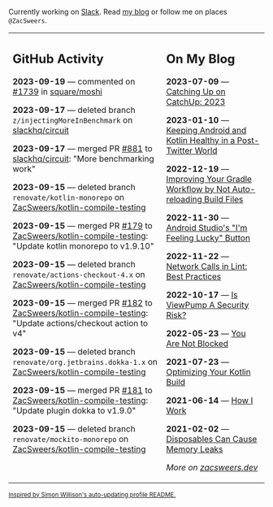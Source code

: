 Currently working on [Slack](https://slack.com/). Read [my blog](https://zacsweers.dev/) or follow me on places `@ZacSweers`.

<table><tr><td valign="top" width="60%">

## GitHub Activity
<!-- githubActivity starts -->
**2023-09-19** — commented on [#1739](https://github.com/square/moshi/issues/1739#issuecomment-1725701863) in [square/moshi](https://github.com/square/moshi)

**2023-09-17** — deleted branch `z/injectingMoreInBenchmark` on [slackhq/circuit](https://github.com/slackhq/circuit)

**2023-09-17** — merged PR [#881](https://github.com/slackhq/circuit/pull/881) to [slackhq/circuit](https://github.com/slackhq/circuit): "More benchmarking work"

**2023-09-15** — deleted branch `renovate/kotlin-monorepo` on [ZacSweers/kotlin-compile-testing](https://github.com/ZacSweers/kotlin-compile-testing)

**2023-09-15** — merged PR [#179](https://github.com/ZacSweers/kotlin-compile-testing/pull/179) to [ZacSweers/kotlin-compile-testing](https://github.com/ZacSweers/kotlin-compile-testing): "Update kotlin monorepo to v1.9.10"

**2023-09-15** — deleted branch `renovate/actions-checkout-4.x` on [ZacSweers/kotlin-compile-testing](https://github.com/ZacSweers/kotlin-compile-testing)

**2023-09-15** — merged PR [#182](https://github.com/ZacSweers/kotlin-compile-testing/pull/182) to [ZacSweers/kotlin-compile-testing](https://github.com/ZacSweers/kotlin-compile-testing): "Update actions/checkout action to v4"

**2023-09-15** — deleted branch `renovate/org.jetbrains.dokka-1.x` on [ZacSweers/kotlin-compile-testing](https://github.com/ZacSweers/kotlin-compile-testing)

**2023-09-15** — merged PR [#181](https://github.com/ZacSweers/kotlin-compile-testing/pull/181) to [ZacSweers/kotlin-compile-testing](https://github.com/ZacSweers/kotlin-compile-testing): "Update plugin dokka to v1.9.0"

**2023-09-15** — deleted branch `renovate/mockito-monorepo` on [ZacSweers/kotlin-compile-testing](https://github.com/ZacSweers/kotlin-compile-testing)
<!-- githubActivity ends -->
</td><td valign="top" width="40%">

## On My Blog
<!-- blog starts -->
**2023-07-09** — [Catching Up on CatchUp: 2023](https://www.zacsweers.dev/catching-up-on-catchup-2023/)

**2023-01-10** — [Keeping Android and Kotlin Healthy in a Post-Twitter World](https://www.zacsweers.dev/keeping-android-healthy/)

**2022-12-19** — [Improving Your Gradle Workflow by Not Auto-reloading Build Files](https://www.zacsweers.dev/improving-your-workflow-by-not-auto-reloading-build-files/)

**2022-11-30** — [Android Studio's "I'm Feeling Lucky" Button](https://www.zacsweers.dev/android-studios-im-feeling-lucky-button/)

**2022-11-22** — [Network Calls in Lint: Best Practices](https://www.zacsweers.dev/network-calls-in-lint-best-practices/)

**2022-10-17** — [Is ViewPump A Security Risk?](https://www.zacsweers.dev/is-viewpump-a-security-risk/)

**2022-05-23** — [You Are Not Blocked](https://www.zacsweers.dev/you-are-not-blocked/)

**2021-07-23** — [Optimizing Your Kotlin Build](https://www.zacsweers.dev/optimizing-your-kotlin-build/)

**2021-06-14** — [How I Work](https://www.zacsweers.dev/how-i-work/)

**2021-02-02** — [Disposables Can Cause Memory Leaks](https://www.zacsweers.dev/disposables-can-cause-memory-leaks/)
<!-- blog ends -->
_More on [zacsweers.dev](https://zacsweers.dev/)_
</td></tr></table>

<sub><a href="https://simonwillison.net/2020/Jul/10/self-updating-profile-readme/">Inspired by Simon Willison's auto-updating profile README.</a></sub>